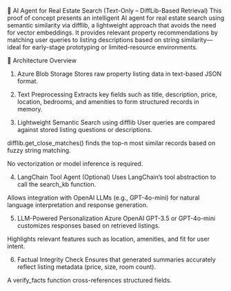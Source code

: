 🧠 AI Agent for Real Estate Search (Text-Only – DiffLib-Based Retrieval)
This proof of concept presents an intelligent AI agent for real estate search using semantic similarity via difflib, a lightweight approach that avoids the need for vector embeddings. It provides relevant property recommendations by matching user queries to listing descriptions based on string similarity—ideal for early-stage prototyping or limited-resource environments.

🚀 Architecture Overview
1. Azure Blob Storage
Stores raw property listing data in text-based JSON format.

2. Text Preprocessing
Extracts key fields such as title, description, price, location, bedrooms, and amenities to form structured records in memory.

3. Lightweight Semantic Search using difflib
User queries are compared against stored listing questions or descriptions.

difflib.get_close_matches() finds the top-n most similar records based on fuzzy string matching.

No vectorization or model inference is required.

4. LangChain Tool Agent (Optional)
Uses LangChain’s tool abstraction to call the search_kb function.

Allows integration with OpenAI LLMs (e.g., GPT-4o-mini) for natural language interpretation and response generation.

5. LLM-Powered Personalization
Azure OpenAI GPT-3.5 or GPT-4o-mini customizes responses based on retrieved listings.

Highlights relevant features such as location, amenities, and fit for user intent.

6. Factual Integrity Check
Ensures that generated summaries accurately reflect listing metadata (price, size, room count).

A verify_facts function cross-references structured fields.


